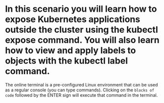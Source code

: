 # In this scenario you will learn how to expose Kubernetes applications outside the cluster using the kubectl expose command. You will also learn how to view and apply labels to objects with the kubectl label command. #

The online terminal is a pre-configured Linux environment that can be used as a regular console (you can type commands). 
Clicking on the `blocks of code` followed by the ENTER sign will execute that command in the terminal.